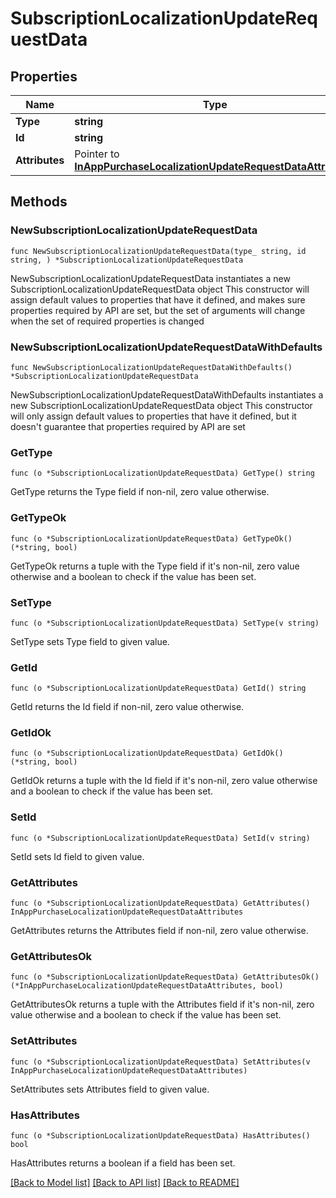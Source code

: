 # SubscriptionLocalizationUpdateRequestData

## Properties

Name | Type | Description | Notes
------------ | ------------- | ------------- | -------------
**Type** | **string** |  | 
**Id** | **string** |  | 
**Attributes** | Pointer to [**InAppPurchaseLocalizationUpdateRequestDataAttributes**](InAppPurchaseLocalizationUpdateRequestDataAttributes.md) |  | [optional] 

## Methods

### NewSubscriptionLocalizationUpdateRequestData

`func NewSubscriptionLocalizationUpdateRequestData(type_ string, id string, ) *SubscriptionLocalizationUpdateRequestData`

NewSubscriptionLocalizationUpdateRequestData instantiates a new SubscriptionLocalizationUpdateRequestData object
This constructor will assign default values to properties that have it defined,
and makes sure properties required by API are set, but the set of arguments
will change when the set of required properties is changed

### NewSubscriptionLocalizationUpdateRequestDataWithDefaults

`func NewSubscriptionLocalizationUpdateRequestDataWithDefaults() *SubscriptionLocalizationUpdateRequestData`

NewSubscriptionLocalizationUpdateRequestDataWithDefaults instantiates a new SubscriptionLocalizationUpdateRequestData object
This constructor will only assign default values to properties that have it defined,
but it doesn't guarantee that properties required by API are set

### GetType

`func (o *SubscriptionLocalizationUpdateRequestData) GetType() string`

GetType returns the Type field if non-nil, zero value otherwise.

### GetTypeOk

`func (o *SubscriptionLocalizationUpdateRequestData) GetTypeOk() (*string, bool)`

GetTypeOk returns a tuple with the Type field if it's non-nil, zero value otherwise
and a boolean to check if the value has been set.

### SetType

`func (o *SubscriptionLocalizationUpdateRequestData) SetType(v string)`

SetType sets Type field to given value.


### GetId

`func (o *SubscriptionLocalizationUpdateRequestData) GetId() string`

GetId returns the Id field if non-nil, zero value otherwise.

### GetIdOk

`func (o *SubscriptionLocalizationUpdateRequestData) GetIdOk() (*string, bool)`

GetIdOk returns a tuple with the Id field if it's non-nil, zero value otherwise
and a boolean to check if the value has been set.

### SetId

`func (o *SubscriptionLocalizationUpdateRequestData) SetId(v string)`

SetId sets Id field to given value.


### GetAttributes

`func (o *SubscriptionLocalizationUpdateRequestData) GetAttributes() InAppPurchaseLocalizationUpdateRequestDataAttributes`

GetAttributes returns the Attributes field if non-nil, zero value otherwise.

### GetAttributesOk

`func (o *SubscriptionLocalizationUpdateRequestData) GetAttributesOk() (*InAppPurchaseLocalizationUpdateRequestDataAttributes, bool)`

GetAttributesOk returns a tuple with the Attributes field if it's non-nil, zero value otherwise
and a boolean to check if the value has been set.

### SetAttributes

`func (o *SubscriptionLocalizationUpdateRequestData) SetAttributes(v InAppPurchaseLocalizationUpdateRequestDataAttributes)`

SetAttributes sets Attributes field to given value.

### HasAttributes

`func (o *SubscriptionLocalizationUpdateRequestData) HasAttributes() bool`

HasAttributes returns a boolean if a field has been set.


[[Back to Model list]](../README.md#documentation-for-models) [[Back to API list]](../README.md#documentation-for-api-endpoints) [[Back to README]](../README.md)


